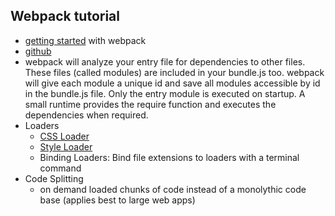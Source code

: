 ## Webpack tutorial
* [getting started](http://webpack.github.io/docs/tutorials/getting-started/) with webpack
* [github](https://github.com/webpack/webpack)
* webpack will analyze your entry file for dependencies to other files. These files (called modules) are included in your bundle.js too. webpack will give each module a unique id and save all modules accessible by id in the bundle.js file. Only the entry module is executed on startup. A small runtime provides the require function and executes the dependencies when required.
* Loaders
	* [CSS Loader](https://github.com/webpack/css-loader)
	* [Style Loader](https://github.com/webpack/style-loader)
	* Binding Loaders: Bind file extensions to loaders with a terminal command
* Code Splitting
	* on demand loaded chunks of code instead of a monolythic code base (applies best to large web apps)